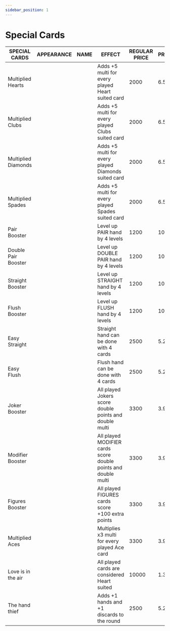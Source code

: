 ```yaml
---
sidebar_position: 1
---
```


# Special Cards

| SPECIAL CARDS       | APPEARANCE | NAME                | EFFECT                                                    | REGULAR PRICE | PROBABILITY |
|---------------------|------------|---------------------|------------------------------------------------------------|---------------|-------------|
| Multiplied Hearts    |            |                     | Adds +5 multi for every played Heart suited card            | 2000          | 6.5%        |
| Multiplied Clubs     |            |                     | Adds +5 multi for every played Clubs suited card            | 2000          | 6.5%        |
| Multiplied Diamonds  |            |                     | Adds +5 multi for every played Diamonds suited card         | 2000          | 6.5%        |
| Multiplied Spades    |            |                     | Adds +5 multi for every played Spades suited card           | 2000          | 6.5%        |
| Pair Booster         |            |                     | Level up PAIR hand by 4 levels                              | 1200          | 10.4%       |
| Double Pair Booster  |            |                     | Level up DOUBLE PAIR hand by 4 levels                       | 1200          | 10.4%       |
| Straight Booster     |            |                     | Level up STRAIGHT hand by 4 levels                          | 1200          | 10.4%       |
| Flush Booster        |            |                     | Level up FLUSH hand by 4 levels                             | 1200          | 10.4%       |
| Easy Straight        |            |                     | Straight hand can be done with 4 cards                      | 2500          | 5.2%        |
| Easy Flush           |            |                     | Flush hand can be done with 4 cards                         | 2500          | 5.2%        |
| Joker Booster        |            |                     | All played Jokers score double points and double multi      | 3300          | 3.9%        |
| Modifier Booster     |            |                     | All played MODIFIER cards score double points and double multi | 3300        | 3.9%        |
| Figures Booster      |            |                     | All played FIGURES cards score +100 extra points            | 3300          | 3.9%        |
| Multiplied Aces      |            |                     | Multiplies x3 multi for every played Ace card               | 3300          | 3.9%        |
| Love is in the air   |            |                     | All played cards are considered Heart suited                | 10000         | 1.3%        |
| The hand thief       |            |                     | Adds +1 hands and +1 discards to the round                  | 2500          | 5.2%        |
